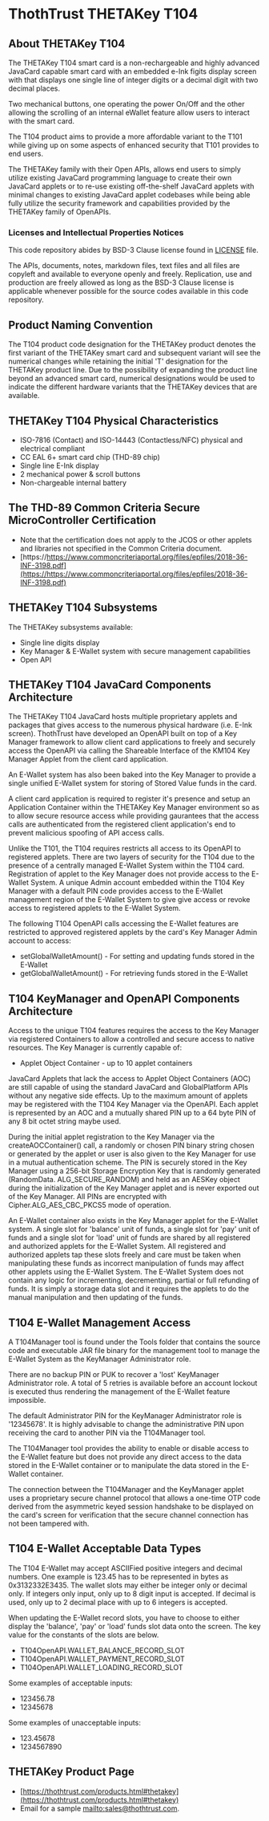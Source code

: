 # ThothTrust THETAKey T104 #

## About THETAKey T104 ##

The THETAKey T104 smart card is a non-rechargeable and highly advanced JavaCard capable smart card with an embedded e-Ink figits display screen with that displays one single line of integer digits or a decimal digit with two decimal places.

Two mechanical buttons, one operating the power On/Off and the other allowing the scrolling of an internal eWallet feature allow users to interact with the smart card.

The T104 product aims to provide a more affordable variant to the T101 while giving up on some aspects of enhanced security that T101 provides to end users.

The THETAKey family with their Open APIs, allows end users to simply utilize existing JavaCard programming language to create their own JavaCard applets or to re-use existing off-the-shelf JavaCard applets with minimal changes to existing JavaCard applet codebases while being able fully utilize the security framework and capabilities provided by the THETAKey family of OpenAPIs.

### Licenses and Intellectual Properties Notices ###
This code repository abides by BSD-3 Clause license found in [LICENSE](LICENSE) file.

The APIs, documents, notes, markdown files, text files and all files are copyleft and available to everyone openly and freely. Replication, use and production are freely allowed as long as the BSD-3 Clause license is applicable whenever possible for the source codes available in this code repository.

## Product Naming Convention ##

The T104 product code designation for the THETAKey product denotes the first variant of the THETAKey smart card and subsequent variant will see the numerical changes while retaining the initial 'T' designation for the THETAKey product line. Due to the possibility of expanding the product line beyond an advanced smart card, numerical designations would be used to indicate the different hardware variants that the THETAKey devices that are available.

## THETAKey T104 Physical Characteristics ##
* ISO-7816 (Contact) and ISO-14443 (Contactless/NFC) physical and electrical compliant
* CC EAL 6+ smart card chip (THD-89 chip)
* Single line E-Ink display
* 2 mechanical power & scroll buttons
* Non-chargeable internal battery
  
## The THD-89 Common Criteria Secure MicroController Certification ##
* Note that the certification does not apply to the JCOS or other applets and libraries not specified in the Common Criteria document.
* [https://https://www.commoncriteriaportal.org/files/epfiles/2018-36-INF-3198.pdf](https://https://www.commoncriteriaportal.org/files/epfiles/2018-36-INF-3198.pdf)

## THETAKey T104 Subsystems ##

The THETAKey subsystems available:
* Single line digits display
* Key Manager & E-Wallet system with secure management capabilities
* Open API

## THETAKey T104 JavaCard Components Architecture ##

The THETAKey T104 JavaCard hosts multiple proprietary applets and packages that gives access to the numerous physical hardware (i.e. E-Ink screen). ThothTrust have developed an OpenAPI built on top of a Key Manager framework to allow client card applications to freely and securely access the OpenAPI via calling the Shareable Interface of the KM104 Key Manager Applet from the client card application.

An E-Wallet system has also been baked into the Key Manager to provide a single unified E-Wallet system for storing of Stored Value funds in the card.

A client card application is required to register it's presence and setup an Application Container within the THETAKey Key Manager environment so as to allow secure resource access while providing gaurantees that the access calls are authenticated from the registered client application's end to prevent malicious spoofing of API access calls.

Unlike the T101, the T104 requires restricts all access to its OpenAPI to registered applets. There are two layers of security for the T104 due to the presence of a centrally managed E-Wallet System within the T104 card. Registration of applet to the Key Manager does not provide access to the E-Wallet System. A unique Admin account embedded within the T104 Key Manager with a default PIN code provides access to the E-Wallet management region of the E-Wallet System to give give access or revoke access to registered applets to the E-Wallet System.

The following T104 OpenAPI calls accessing the E-Wallet features are restricted to approved registered applets by the card's Key Manager Admin account to access:
* setGlobalWalletAmount() - For setting and updating funds stored in the E-Wallet
* getGlobalWalletAmount() - For retrieving funds stored in the E-Wallet

## T104 KeyManager and OpenAPI Components Architecture ##

Access to the unique T104 features requires the access to the Key Manager via registered Containers to allow a controlled and secure access to native resources. The Key Manager is currently capable of:

* Applet Object Container - up to 10 applet containers

JavaCard Applets that lack the access to Applet Object Containers (AOC) are still capable of using the standard JavaCard and GlobalPlatform APIs without any negative side effects. Up to the maximum amount of applets may be registered with the T104 Key Manager via the OpenAPI. Each applet is represented by an AOC and a mutually shared PIN up to a 64 byte PIN of any 8 bit octet string maybe used.

During the initial applet registration to the Key Manager via the createAOCContainer() call, a randomly or chosen PIN binary string chosen or generated by the applet or user is also given to the Key Manager for use in a mutual authentication scheme. The PIN is securely stored in the Key Manager using a 256-bit Storage Encryption Key that is randomly generated (RandomData.	ALG_SECURE_RANDOM) and held as an AESKey object during the initialization of the Key Manager applet and is never exported out of the Key Manager. All PINs are encrypted with Cipher.ALG_AES_CBC_PKCS5 mode of operation.

An E-Wallet container also exists in the Key Manager applet for the E-Wallet system. A single slot for 'balance' unit of funds, a single slot for 'pay' unit of funds and a single slot for 'load' unit of funds are shared by all registered and authorized applets for the E-Wallet System. All registered and authorized applets tap these slots freely and care must be taken when manipulating these funds as incorrect manipulation of funds may affect other applets using the E-Wallet System. The E-Wallet System does not contain any logic for incrementing, decrementing, partial or full refunding of funds. It is simply a storage data slot and it requires the applets to do the manual manipulation and then updating of the funds.

## T104 E-Wallet Management Access ##

A T104Manager tool is found under the Tools folder that contains the source code and executable JAR file binary for the management tool to manage the E-Wallet System as the KeyManager Administrator role.

There are no backup PIN or PUK to recover a 'lost' KeyManager Administrator role. A total of 5 retries is available before an account lockout is executed thus rendering the management of the E-Wallet feature impossible.

The default Administrator PIN for the KeyManager Administrator role is '12345678'. It is highly advisable to change the administrative PIN upon receiving the card to another PIN via the T104Manager tool.

The T104Manager tool provides the ability to enable or disable access to the E-Wallet feature but does not provide any direct access to the data stored in the E-Wallet container or to manipulate the data stored in the E-Wallet container.

The connection between the T104Manager and the KeyManager applet uses a proprietary secure channel protocol that allows a one-time OTP code derived from the asymmetric keyed session handshake to be displayed on the card's screen for verification that the secure channel connection has not been tampered with.

## T104 E-Wallet Acceptable Data Types ##
The T104 E-Wallet may accept ASCIIFied positive integers and decimal numbers. One example is 123.45 has to be represented in bytes as 0x3132332E3435. The wallet slots may either be integer only or decimal only. If integers only input, only up to 8 digit input is accepted. If decimal is used, only up to 2 decimal place with up to 6 integers is accepted.

When updating the E-Wallet record slots, you have to choose to either display the 'balance', 'pay' or 'load' funds slot data onto the screen. The key value for the constants of the slots are below.

* T104OpenAPI.WALLET_BALANCE_RECORD_SLOT
* T104OpenAPI.WALLET_PAYMENT_RECORD_SLOT
* T104OpenAPI.WALLET_LOADING_RECORD_SLOT

Some examples of acceptable inputs:
* 123456.78
* 12345678

Some examples of unacceptable inputs:
* 123.45678
* 1234567890

## THETAKey Product Page ##
* [https://thothtrust.com/products.html#thetakey](https://thothtrust.com/products.html#thetakey)
* Email for a sample [mailto:sales@thothtrust.com](here).
